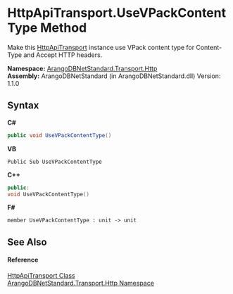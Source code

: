 # HttpApiTransport.UseVPackContentType Method 
 

Make this <a href="1a9b4516-9078-d867-e5f5-6a99e3f31ee4">HttpApiTransport</a> instance use VPack content type for Content-Type and Accept HTTP headers.

**Namespace:**&nbsp;<a href="366f5efc-7ad4-93ac-45db-23c7edb26915">ArangoDBNetStandard.Transport.Http</a><br />**Assembly:**&nbsp;ArangoDBNetStandard (in ArangoDBNetStandard.dll) Version: 1.1.0

## Syntax

**C#**<br />
``` C#
public void UseVPackContentType()
```

**VB**<br />
``` VB
Public Sub UseVPackContentType
```

**C++**<br />
``` C++
public:
void UseVPackContentType()
```

**F#**<br />
``` F#
member UseVPackContentType : unit -> unit 

```


## See Also


#### Reference
<a href="1a9b4516-9078-d867-e5f5-6a99e3f31ee4">HttpApiTransport Class</a><br /><a href="366f5efc-7ad4-93ac-45db-23c7edb26915">ArangoDBNetStandard.Transport.Http Namespace</a><br />